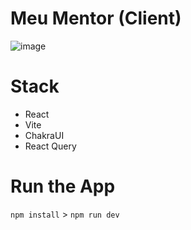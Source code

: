 # Meu Mentor (Client)

![image](https://github.com/dev-John/meu-mentor-client/assets/28464939/4884963c-0dcc-4b33-8694-e15771074423)

# Stack
- React
- Vite
- ChakraUI
- React Query

# Run the App

`npm install` >
`npm run dev`
